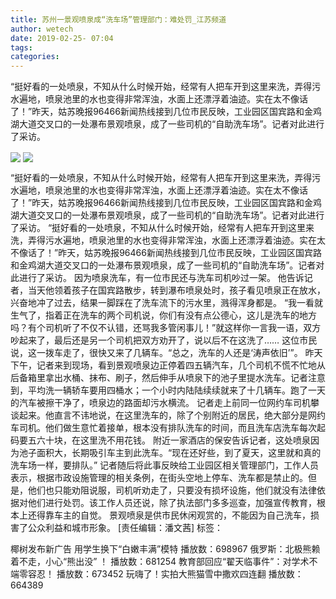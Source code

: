 ```yaml
---
title: 苏州一景观喷泉成“洗车场”管理部门：难处罚_江苏频道
author: wetech
date: 2019-02-25- 07:04
tags: 
categories: 
---
```

“挺好看的一处喷泉，不知从什么时候开始，经常有人把车开到这里来洗，弄得污水遍地，喷泉池里的水也变得非常浑浊，水面上还漂浮着油迹。实在太不像话了！”昨天，姑苏晚报96466新闻热线接到几位市民反映，工业园区国宾路和金鸡湖大道交叉口的一处瀑布景观喷泉，成了一些司机的“自助洗车场”。记者对此进行了采访。
<!-- more -->
                
<img align="center" border="0" src="http://p0.ifengimg.com/a/2019_09/da293e8159bbc48_size208_w449_h599.jpg" />
                
<img align="center" border="0" src="http://p2.ifengimg.com/a/2016/0810/204c433878d5cf9size1_w16_h16.png" />
                
            
“挺好看的一处喷泉，不知从什么时候开始，经常有人把车开到这里来洗，弄得污水遍地，喷泉池里的水也变得非常浑浊，水面上还漂浮着油迹。实在太不像话了！”昨天，姑苏晚报96466新闻热线接到几位市民反映，工业园区国宾路和金鸡湖大道交叉口的一处瀑布景观喷泉，成了一些司机的“自助洗车场”。记者对此进行了采访。
“挺好看的一处喷泉，不知从什么时候开始，经常有人把车开到这里来洗，弄得污水遍地，喷泉池里的水也变得非常浑浊，水面上还漂浮着油迹。实在太不像话了！”昨天，姑苏晚报96466新闻热线接到几位市民反映，工业园区国宾路和金鸡湖大道交叉口的一处瀑布景观喷泉，成了一些司机的“自助洗车场”。记者对此进行了采访。
因为喷泉洗车，有一位市民还与洗车司机吵过一架。
他告诉记者，当天他领着孩子在国宾路散步，转到瀑布喷泉处时，孩子看见喷泉正在放水，兴奋地冲了过去，结果一脚踩在了洗车流下的污水里，溅得浑身都是。
“我一看就生气了，指着正在洗车的两个司机说，你们有没有点公德心，这儿是洗车的地方吗？有个司机听了不仅不认错，还骂我多管闲事儿！”就这样你一言我一语，双方吵起来了，最后还是另一个司机把双方劝开了，说以后不在这洗了……
这位市民说，这一拨车走了，很快又来了几辆车。“总之，洗车的人还是‘涛声依旧’”。
昨天下午，记者来到现场，看到景观喷泉边正停着四五辆汽车，几个司机不慌不忙地从后备箱里拿出水桶、抹布、刷子，然后伸手从喷泉下的池子里提水洗车。记者注意到，平均洗一辆轿车要用四桶水；一个小时内陆陆续续就来了十几辆车。跑了一天的汽车被擦干净了，喷泉边的路面却污水横流。
记者走上前同一位网约车司机攀谈起来。他直言不讳地说，在这里洗车的，除了个别附近的居民，绝大部分是网约车司机。他们做生意忙着接单，根本没有排队洗车的时间，而且洗车店洗车每次起码要五六十块，在这里洗不用花钱。
附近一家酒店的保安告诉记者，这处喷泉因为池子面积大，长期吸引车主到此洗车。“现在还好些，到了夏天，这里就和真的洗车场一样，要排队。”
记者随后将此事反映给工业园区相关管理部门，工作人员表示，根据市政设施管理的相关条例，在街头空地上停车、洗车都是禁止的。但是，他们也只能劝阻说服，司机听劝走了，只要没有损坏设施，他们就没有法律依据对他们进行处罚。该工作人员还说，除了执法部门多多巡查，加强宣传教育，根本上还得靠车主的自觉。
景观喷泉是供市民休闲观赏的，不能因为自己洗车，损害了公众利益和城市形象。
[责任编辑：潘文茜]
标签：
 
 
             
椰树发布新广告 用学生换下“白嫩丰满”模特
播放数：698967
俄罗斯：北极熊赖着不走，小心“熊出没” ！
播放数：681254
教育部回应“翟天临事件”：对学术不端零容忍！
播放数：673452
玩嗨了！实拍大熊猫雪中撒欢四连翻
播放数：664389
